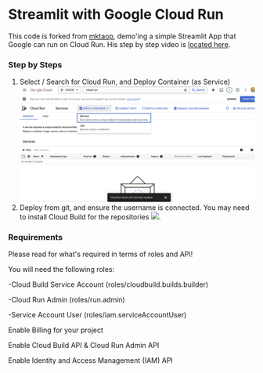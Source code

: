 # Streamlit with Google Cloud Run

This code is forked from [mktaop](https://github.com/mktaop/cloudrun_demo), demo'ing a simple Streamlit App that Google can run on Cloud Run. His step by step video is [located here](https://www.youtube.com/watch?v=BGMdxpXsbB4).

### Step by Steps

1. Select / Search for Cloud Run, and Deploy Container (as Service) ![](images/cloud-run.png)
2. Deploy from git, and ensure the username is connected. You may need to install Cloud Build for the repositories ![](images/deploy-from-git).

### Requirements 

Please read for what's required in terms of roles and API!

You will need the following roles:

  -Cloud Build Service Account (roles/cloudbuild.builds.builder)
  
  -Cloud Run Admin (roles/run.admin)
  
  -Service Account User (roles/iam.serviceAccountUser)
  
Enable Billing for your project

Enable Cloud Build API & Cloud Run Admin API

Enable Identity and Access Management (IAM) API
